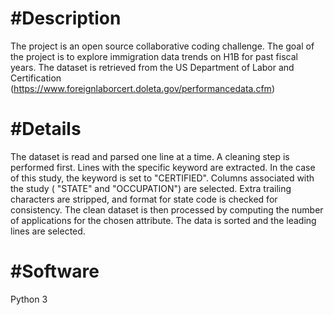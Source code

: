 #Description
===========
The project is an open source collaborative coding challenge. The goal of the project is to explore immigration data trends on H1B for past fiscal years. The dataset is retrieved from the US Department of Labor and Certification (https://www.foreignlaborcert.doleta.gov/performancedata.cfm)


#Details
===================
The dataset is read and parsed one line at a time. 
A cleaning step is  performed first. Lines with the specific keyword are extracted. In the case of this study, the keyword is set to "CERTIFIED".  Columns associated with the study  ( "STATE" and "OCCUPATION") are selected. Extra trailing characters are stripped, and format for state code is checked for consistency.
The clean dataset is then processed by computing the number of applications for the chosen attribute.
The data is sorted and the leading lines are selected.


#Software
=======
Python 3 
